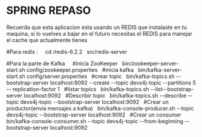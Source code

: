 # SPRING REPASO

Recuerda que esta aplicacion esta usando un REDIS que instalaste en tu maquina, si lo vuelves a bajar en el futuro necesitas el REDIS para manejar el cache que actualmente tienes

#Para redis : &nbsp;
&nbsp; cd /redis-6.2.2
&nbsp; src/redis-server

#Para la parte de Kafka &nbsp;
&nbsp;
#inicia ZooKeeper &nbsp;
bin/zookeeper-server-start.sh config/zookeeper.properties
&nbsp;
#inicia kafka &nbsp;
bin/kafka-server-start.sh config/server.properties
&nbsp;
#crear topic &nbsp;
bin/kafka-topics.sh --bootstrap-server localhost:9092 --create --topic devs4j-topic --partitions 5 -- replication-factor 1
&nbsp;
#listar topics &nbsp;
bin/kafka-topics.sh --list--bootstrap-server localhost:9092
&nbsp;
#Describir topic &nbsp;
bin/kafka-topics.sh --describe --topic devs4j-topic --bootstrap-server localhost:9092
&nbsp;
#Crear un productor(envia mensajes a kafka) &nbsp;
bin/kafka-console-producer.sh --topic devs4j-topic --bootstrap-server localhost:9092
&nbsp;
#Crear un consumer &nbsp;
bin/kafka-console-consumer.sh --topic devs4j-topic --from-beginning -- bootstrap-server localhost:9092
